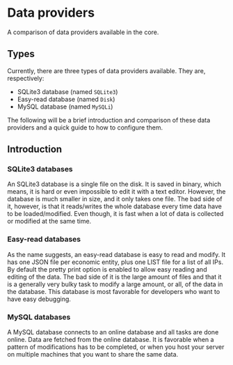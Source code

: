 Data providers
===
A comparison of data providers available in the core.

## Types
Currently, there are three types of data providers available. They are, respectively:
* SQLite3 database (named `SQLite3`)
* Easy-read database (named `Disk`)
* MySQL database (named `MySQLi`)

The following will be a brief introduction and comparison of these data providers and a quick guide to how to configure them.

## Introduction
### SQLite3 databases
An SQLite3 database is a single file on the disk. It is saved in binary, which means, it is hard or even impossible to edit it with a text editor. However, the database is much smaller in size, and it only takes one file. The bad side of it, however, is that it reads/writes the whole database every time data have to be loaded/modified. Even though, it is fast when a lot of data is collected or modified at the same time.

### Easy-read databases
As the name suggests, an easy-read database is easy to read and modify. It has one JSON file per economic entity, plus one LIST file for a list of all IPs. By default the pretty print option is enabled to allow easy reading and editing of the data. The bad side of it is the large amount of files and that it is a generally very bulky task to modify a large amount, or all, of the data in the database. This database is most favorable for developers who want to have easy debugging.

### MySQL databases
A MySQL database connects to an online database and all tasks are done online. Data are fetched from the online database. It is favorable when a pattern of modifications has to be completed, or when you host your server on multiple machines that you want to share the same data.

